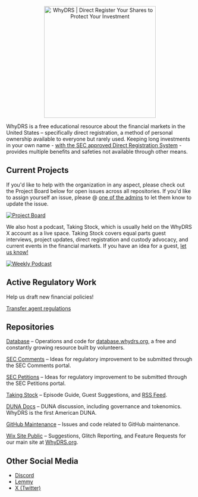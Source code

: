 <div align="center">
<a href="https://www.whydrs.org"><img alt="WhyDRS | Direct Register Your Shares to Protect Your Investment" src="https://dao.whydrs.org/imgs/brand/jpg/url-rounded.jpg" width="300" /></a>
<br/></div>

WhyDRS is a free educational resource about the financial markets in the United States – specifically direct registration, a method of personal ownership available to everyone but rarely used. Keeping long investments in your own name - [with the SEC approved Direct Registration System](https://www.sec.gov/resources-for-investors/investor-alerts-bulletins/investorpubsholdsechtm) - provides multiple benefits and safeties not available through other means.

## Current Projects

If you'd like to help with the organization in any aspect, please check out the Project Board below for open issues across all repositories. If you'd like to assign yourself an issue, please @ [one of the admins](https://github.com/orgs/WhyDRS/people) to let them know to update the issue.

[![Project Board](https://img.shields.io/badge/Project-Boards-blue)](https://github.com/orgs/WhyDRS/projects/3)

We also host a podcast, Taking Stock, which is usually held on the WhyDRS X account as a live space. Taking Stock covers equal parts guest interviews, project updates, direct registration and custody advocacy, and current events in the financial markets. If you have an idea for a guest, [let us know!](https://github.com/WhyDRS/Taking-Stock/issues)

[![Weekly Podcast](https://img.shields.io/badge/Weekly-Podcast-purple)](https://linktr.ee/takingstockpodcast)

## Active Regulatory Work

Help us draft new financial policies!

[Transfer agent regulations](https://github.com/WhyDRS/SEC-Comments/blob/main/TAR-S7-27-15.md)

## Repositories

[Database](https://github.com/WhyDRS/Database) – Operations and code for [database.whydrs.org](https://database.whydrs.org/), a free and constantly growing resource built by volunteers.

[SEC Comments](https://github.com/WhyDRS/SEC-Comments) – Ideas for regulatory improvement to be submitted through the SEC Comments portal.

[SEC Petitions](https://github.com/WhyDRS/SEC-Petitions) – Ideas for regulatory improvement to be submitted through the SEC Petitions portal.

[Taking Stock](https://github.com/WhyDRS/Taking-Stock) – Episode Guide, Guest Suggestions, and [RSS Feed](https://github.com/Taking-Stock/RSSfeed/blob/main/Taking-Stock-RSS-Feed.xml).

[DUNA Docs](https://github.com/WhyDRS/DUNA-docs) – DUNA discussion, including governance and tokenomics. WhyDRS is the first American DUNA. 

[GitHub Maintenance](https://github.com/WhyDRS/.github) – Issues and code related to GitHub maintenance.

[Wix Site Public](https://github.com/WhyDRS/wix-site-public) – Suggestions, Glitch Reporting, and Feature Requests for our main site at [WhyDRS.org](https://www.whydrs.org/).

## Other Social Media

- [Discord](https://mee6.xyz/i/xyGz2buGJR)  
- [Lemmy](https://lemmy.whynotdrs.org/)  
- [X (Twitter)](https://twitter.com/whydrs)  
